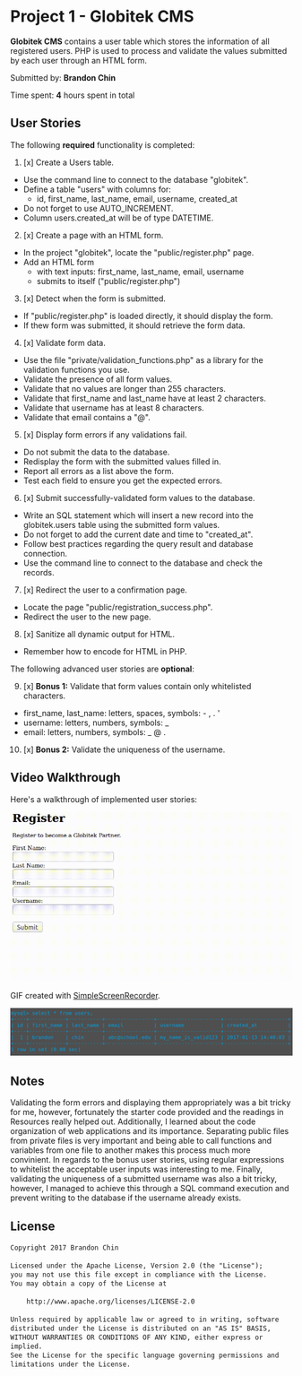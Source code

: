 # Project 1 - Globitek CMS

**Globitek CMS** contains a user table which stores the information of all registered users. PHP is used to process and validate the values submitted by each user through an HTML form.

Submitted by: **Brandon Chin**

Time spent: **4** hours spent in total

## User Stories

The following **required** functionality is completed:

1. [x] Create a Users table.
  * Use the command line to connect to the database "globitek".
  * Define a table "users" with columns for:
    * id, first_name, last_name, email, username, created_at
  * Do not forget to use AUTO_INCREMENT.
  * Column users.created_at will be of type DATETIME.
2. [x] Create a page with an HTML form.
  * In the project "globitek", locate the "public/register.php" page.
  * Add an HTML form
    * with text inputs: first_name, last_name, email, username
    * submits to itself ("public/register.php")
3. [x] Detect when the form is submitted.
  * If "public/register.php" is loaded directly, it should display the form.
  * If thew form was submitted, it should retrieve the form data.
4. [x] Validate form data.
  * Use the file "private/validation_functions.php" as a library for the validation functions you use.
  * Validate the presence of all form values.
  * Validate that no values are longer than 255 characters.
  * Validate that first_name and last_name have at least 2 characters.
  * Validate that username has at least 8 characters.
  * Validate that email contains a "@".
5. [x] Display form errors if any validations fail.
  * Do not submit the data to the database.
  * Redisplay the form with the submitted values filled in.
  * Report all errors as a list above the form.
  * Test each field to ensure you get the expected errors.
6. [x] Submit successfully-validated form values to the database.
  * Write an SQL statement which will insert a new record into the globitek.users table using the submitted form values.
  * Do not forget to add the current date and time to "created_at".
  * Follow best practices regarding the query result and database connection.
  * Use the command line to connect to the database and check the records.
7. [x] Redirect the user to a confirmation page.
  * Locate the page "public/registration_success.php".
  * Redirect the user to the new page.
8. [x] Sanitize all dynamic output for HTML.
  * Remember how to encode for HTML in PHP.

The following advanced user stories are **optional**:

9. [x] **Bonus 1:** Validate that form values contain only whitelisted characters.
  * first_name, last_name: letters, spaces, symbols: - , . '
  * username: letters, numbers, symbols: _
  * email: letters, numbers, symbols: _ @ .
10. [x] **Bonus 2:** Validate the uniqueness of the username.

## Video Walkthrough

Here's a walkthrough of implemented user stories:

<img src='https://github.com/brandonmchin/CodePath/blob/master/Week1/Images/register_demo.gif' title='Video Walkthrough' width='' alt='Video Walkthrough' />

GIF created with [SimpleScreenRecorder](http://www.maartenbaert.be/simplescreenrecorder/).

<img src='https://github.com/brandonmchin/CodePath/blob/master/Week1/Images/screenshot_users_table.png' title='Screenshot' width='' alt='Screenshot' />

## Notes

Validating the form errors and displaying them appropriately was a bit tricky for me, however, fortunately the starter code provided and the readings in Resources really helped out.  Additionally, I learned about the code organization of web applications and its importance.  Separating public files from private files is very important and being able to call functions and variables from one file to another makes this process much more convinient.  In regards to the bonus user stories, using regular expressions to whitelist the acceptable user inputs was interesting to me.  Finally, validating the uniqueness of a submitted username was also a bit tricky, however, I managed to achieve this through a SQL command execution and prevent writing to the database if the username already exists. 

## License

    Copyright 2017 Brandon Chin

    Licensed under the Apache License, Version 2.0 (the "License");
    you may not use this file except in compliance with the License.
    You may obtain a copy of the License at

        http://www.apache.org/licenses/LICENSE-2.0

    Unless required by applicable law or agreed to in writing, software
    distributed under the License is distributed on an "AS IS" BASIS,
    WITHOUT WARRANTIES OR CONDITIONS OF ANY KIND, either express or implied.
    See the License for the specific language governing permissions and
    limitations under the License.

